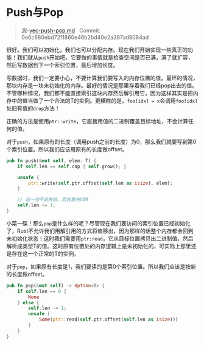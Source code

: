 # Push与Pop

> 源-[vec-push-pop.md](https://github.com/rust-lang-nursery/nomicon/blob/master/src/vec-push-pop.md) &nbsp; Commit: 0e6c680ebd72f1860e46b2bd40e2a387ad8084ad

很好。我们可以初始化，我们也可以分配内存。现在我们开始实现一些真正的功能！我们就从`push`开始吧。它要做的事情就是检查空间是否已满，满了就扩容，然后写数据到下一个索引位置，最后增加长度。

写数据时，我们一定要小心，不要计算我们要写入的内存位置的值。最坏的情况，那块内存是一块未初始化的内存。最好的情况是那里存着我们已经pop出去的值。不管哪种情况，我们都不能直接索引这块内存然后解引用它，因为这样其实是把内存中的值当做了一个合法的T的实例。更糟糕的是，`foo[idx] = x`会调用`foo[idx]`处旧有值的`drop`方法！

正确的方法是使用`ptr::write`，它直接用值的二进制覆盖目标地址，不会计算任何的值。

对于`push`，如果原有的长度（调用push之前的长度）为0，那么我们就要写到第0个索引位置。所以我们应该用原有的长度做offset。

``` Rust
pub fn push(&mut self, elem: T) {
    if self.len == self.cap { self.grow(); }

    unsafe {
        ptr::write(self.ptr.offset(self.len as isize), elem);
    }

    // 这一句不会失败，而会首先OOM
    self.len += 1;
}
```

小菜一碟！那么`pop`是什么样的呢？尽管现在我们要访问的索引位置已经初始化了，Rust不允许我们用解引用的方式将值移出，因为那样的话整个内存都会回到未初始化状态！这时我们需要用`ptr:read`，它从目标位置拷贝出二进制值，然后解析成类型T的值。这时原有位置处的内存逻辑上是未初始化的，可实际上那里还是存在这一个正常的T的实例。

对于`pop`，如果原有长度是1，我们要读的是第0个索引位置。所以我们应该是按新的长度做offset。

``` Rust
pub fn pop(&mut self) -> Option<T> {
    if self.len == 0 {
        None
    } else {
        self.len -= 1;
        unsafe {
            Some(ptr::read(self.ptr.offset(self.len as isize)))
        }
    }
}
```
